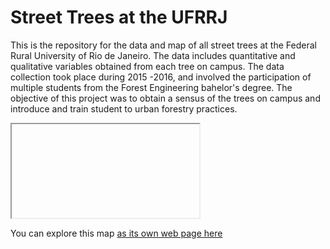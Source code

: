 # Street Trees at the UFRRJ

This is the repository for the data and map of all street trees at the Federal Rural University of Rio de Janeiro. The data includes quantitative and qualitative variables obtained from each tree on campus. The data collection took place during 2015 -2016, and involved the participation of multiple students from the Forest Engineering bahelor's degree. The objective of this project was to obtain a sensus of the trees on campus and introduce and train student to urban forestry practices.

<iframe>src="arvores_rural.html" height="500" width="500"</iframe>

You can explore this map [as its own web page here](arvores_rural.html)

